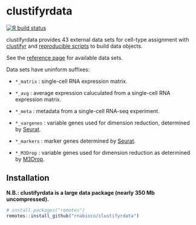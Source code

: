 
<!-- README.md is generated from README.Rmd. Please edit that file -->

# clustifyrdata

<!-- badges: start -->

[![R build
status](https://github.com/rnabioco/clustifyrdata/workflows/R-CMD-check/badge.svg)](https://github.com/rnabioco/clustifyrdata/actions)
<!-- badges: end -->

clustifyrdata provides 43 external data sets for cell-type assignment
with [clustifyr](https://rnabioco.github.io/clustifyr) and [reproducible
scripts](https://github.com/rnabioco/clustifyrdata/tree/master/data-raw)
to build data objects.

See the [reference
page](https://rnabioco.github.io/clustifyrdata/reference) for available
data sets.

Data sets have uninform suffixes:

  - `*_matrix` : single-cell RNA expression matrix.

  - `*_avg` : average expression caluculated from a single-cell RNA
    expression matrix.

  - `*_meta` : metadata from a single-cell RNA-seq experiment.

  - `*_vargenes` : variable genes used for dimension reduction,
    determined by [Seurat](https://CRAN.R-project.org/package=Seurat).

  - `*_markers` : marker genes determined by
    [Seurat](https://CRAN.R-project.org/package=Seurat).

  - `*_M3Drop` : variable genes used for dimension reduction as
    determined by
    [M3Drop](https://bioconductor.org/packages/release/bioc/html/M3Drop.html).

## Installation

**N.B.: clustifyrdata is a large data package (nearly 350 Mb
uncompressed).**

``` r
# install.packages("remotes")
remotes::install_github("rnabioco/clustifyrdata")
```
